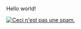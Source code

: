 Hello world!

[![Ceci n'est pas une spam.](https://upload.wikimedia.org/wikipedia/en/b/b9/MagrittePipe.jpg)](./spam.html "Ceci n'est pas une spam.")
